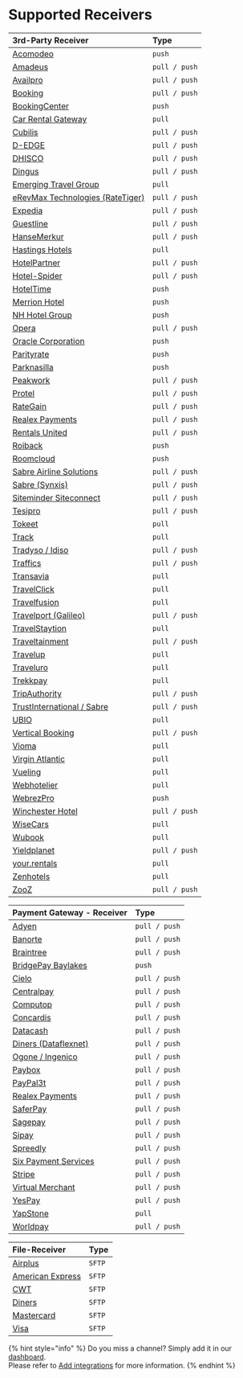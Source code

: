 # Supported Receivers



| 3rd-Party Receiver | Type |
| :--- | :--- |
| [Acomodeo](https://www.acomodeo.com/) | `push` |
| [Amadeus](https://amadeus.com) | `pull / push` |
| [Availpro](http://site.availpro.com/) | `pull / push` |
| [Booking](https://www.booking.com/) | `pull / push` |
| [BookingCenter](https://www.bookingcenter.com/) | `push` |
| [Car Rental Gateway](https://www.carrentalgateway.com/) | `pull` |
| [Cubilis](http://www.cubilis.com/) | `pull / push` |
| [D-EDGE](https://www.d-edge.com/) | `pull / push` |
| [DHISCO](http://www.dhisco.com/) | `pull / push` |
| [Dingus](https://www.dingus-services.com/en/) | `pull / push` |
| [Emerging Travel Group](https://www.emergingtravel.com/) | `pull` |
| [eRevMax Technologies \(RateTiger\)](http://www.erevmax.com/) | `pull / push` |
| [Expedia](https://www.expedia.com/) | `pull / push` |
| [Guestline](https://www.guestline.com/) | `pull / push` |
| [HanseMerkur](https://www.hansemerkur.de/) | `pull / push` |
| [Hastings Hotels](https://www.hastingshotels.com/) | `pull` |
| [HotelPartner](http://www.hotelpartner-ym.com/en/) | `pull / push` |
| [Hotel-Spider](http://www.hotel-spider.com/en/) | `pull / push` |
| [HotelTime](https://www.hoteltime.com/) | `push` |
| [Merrion Hotel](https://www.merrionhotel.com/) | `push` |
| [NH Hotel Group](https://www.nh-hotels.com/) | `push` |
| [Opera](https://www.oracle.com/industries/hospitality/products/opera-cloud-services.html) | `pull / push` |
| [Oracle Corporation](https://www.oracle.com/) | `push` |
| [Parityrate](https://www.parityrate.com/) | `push` |
| [Parknasilla](https://parknasillaresort.com/) | `push` |
| [Peakwork](http://www.peakwork.com/) | `pull / push` |
| [Protel](http://www.protel.net/de/) | `pull / push` |
| [RateGain](http://rategain.com/) | `pull / push` |
| [Realex Payments](https://www.realexpayments.com/) | `pull / push` |
| [Rentals United](https://rentalsunited.com/de/) | `pull / push` |
| [Roiback](https://www.roiback.com/) | `push` |
| [Roomcloud](https://www.roomcloud.net/) | `push` |
| [Sabre Airline Solutions](https://www.sabreairlinesolutions.com/home/) | `pull / push` |
| [Sabre \(Synxis\)](https://reservations.synxis.com/) | `pull / push` |
| [Siteminder Siteconnect ](http://www.siteminder.com/) | `pull / push` |
| [Tesipro](http://tesipro.com/) | `pull / push` |
| [Tokeet](https://www.tokeet.com/) | `pull` |
| [Track](https://trackhs.com/) | `pull` |
| [Tradyso / Idiso](https://www.idiso.com/de/index.html) | `pull / push` |
| [Traffics](http://www.traffics.travel/) | `pull / push` |
| [Transavia](https://www.transavia.com/) | `pull` |
| [TravelClick](https://www.travelclick.com/) | `pull` |
| [Travelfusion](https://travelfusion.com/) | `pull` |
| [Travelport \(Galileo\)](https://www.travelport.com) | `pull / push` |
| [TravelStaytion](https://www.travelstaytion.com/) | `pull` |
| [Traveltainment](http://www.traveltainment.de/) | `pull / push` |
| [Travelup](https://www.travelup.com/) | `pull` |
| [Traveluro](https://www.traveluro.com/) | `pull` |
| [Trekkpay](https://www.trekksoft.com/) | `pull` |
| [TripAuthority](http://www.alliancereservations.com/xml-web-services.html) | `pull / push` |
| [TrustInternational / Sabre](http://www.trustinternational.com/) | `pull / push` |
| [UBIO](https://automation.cloud/) | `pull` |
| [Vertical Booking](https://www.verticalbooking.com/en/index.html?force_language=1) | `pull / push` |
| [Vioma](https://www.vioma.de/) | `pull` |
| [Virgin Atlantic](https://www.virginatlantic.com/) | `pull` |
| [Vueling](https://www.vueling.com/) | `pull` |
| [Webhotelier](https://www.webhotelier.net/) | `pull` |
| [WebrezPro](https://www.webrezpro.com/) | `push` |
| [Winchester Hotel](http://www.thewinchesterhotel.co.uk/) | `pull / push` |
| [WiseCars](https://www.wisecars.com/) | `pull` |
| [Wubook](https://en.wubook.net/) | `pull` |
| [Yieldplanet](https://www.yieldplanet.com/) | `pull / push` |
| [your.rentals](https://your.rentals/) | `pull` |
| [Zenhotels](https://www.zenhotels.com/) | `pull` |
| [ZooZ](https://www.zooz.com/) | `pull / push` |

| Payment Gateway - Receiver | Type |
| :--- | :--- |
| [Adyen](https://www.adyen.com/) | `pull / push` |
| [Banorte](https://www.banorte.com/wps/portal/gfb/Home/inicio/!ut/p/a1/hc7LDoIwEAXQb3HBlo5QEN01kPCM-IgRujFgasFUSgDh90XixsTH7O7k3MwgihJEq6wvedaVssrEM1Pz5Gpzy9NtCGMn1IH4W-OwwxsXO8YI0hHAlyHwr39EdCK2Szy8iABi7GpArHWA98ZSA998gR8nAkS5kPn0bkqqXLc4og27sIY16r0Z10XX1e1KAQWGYVC5lFww9Vwo8KlRyLZDyRtE9S2BqyH6iMxmD9c73J8!/dl5/d5/L2dBISEvZ0FBIS9nQSEh/) | `pull / push` |
| [Braintree](https://www.braintreepayments.com/) | `pull / push` |
| [BridgePay Baylakes](https://bridgepaynetwork.com/) | `push` |
| [Cielo](http://www.cielo.com.br/) | `pull / push` |
| [Centralpay](https://www.centralpay.eu/fr/) | `pull / push` |
| [Computop](https://www.computop.com/de/) | `pull / push` |
| [Concardis](https://www.concardis.com/) | `pull / push` |
| [Datacash](http://www.mastercard.com/gateway/) | `pull / push` |
| [Diners \(Dataflexnet\)](https://www.dinersclub.com/) | `pull / push` |
| [Ogone / Ingenico](https://ingenico.co.uk/epayments) | `pull / push` |
| [Paybox](http://www1.paybox.com/?lang=en) | `pull / push` |
| [PayPal3t](https://www.paypal.com/us/webapps/mpp/home) | `pull / push` |
| [Realex Payments](https://www.realexpayments.com/) | `pull / push` |
| [SaferPay](https://www.six-payment-services.com/en/site/e-commerce/home.html) | `pull / push` |
| [Sagepay](http://www.sagepay.co.uk/) | `pull / push` |
| [Sipay](http://www.sipay.es/en/) | `pull / push` |
| [Spreedly](https://www.spreedly.com/) | `pull / push` |
| [Six Payment Services](https://www.six-payment-services.com/en/home.html) | `pull / push` |
| [Stripe](https://stripe.com/de) | `pull / push` |
| [Virtual Merchant](https://www.myvirtualmerchant.com/VirtualMerchant/) | `pull / push` |
| [YesPay](http://yespay.co.in/) | `pull / push` |
| [YapStone](https://www.yapstone.com/) | `pull` |
| [Worldpay](http://www.worldpay.com/) | `pull / push` |

| File-Receiver | Type |
| :--- | :--- |
| [Airplus](https://www.airplus.com) | `SFTP` |
| [American Express](https://www.americanexpress.com) | `SFTP` |
| [CWT](https://www.mycwt.com/) | `SFTP` |
| [Diners](https://www.dinersclub.com/) | `SFTP` |
| [Mastercard](https://www.mastercard.com) | `SFTP` |
| [Visa](www.visa.com) | `SFTP` |

{% hint style="info" %}
Do you miss a channel? Simply add it in our [dashboard](https://dashboard.pci-proxy.com/signup).   
Please refer to [Add integrations](../guides/pci-proxy-dashboard/add-integrations.md) for more information. 
{% endhint %}

